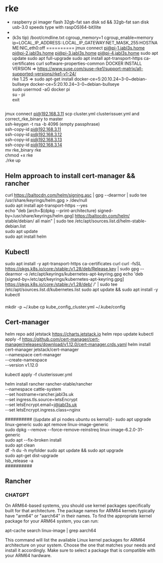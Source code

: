 # rke  
- raspberry pi imager flash 32gb-fat san disk sd && 32gb-fat san disk usb-3.0 speeds type with raspOS(64-bit)lite
- 
- (k3s tip) /boot/cmdline.txt cgroup_memory=1 cgroup_enable=memory ip=LOCAL_IP_ADDRESS::LOCAL_IP_GATEWAY:NET_MASK_255:HOSTNAME:NIC_eth0:off
==========
jmux connect pi@pi-1.jabl3s.home pi@pi-2.jabl3s.home pi@pi-3.jabl3s.home pi@pi-4.jabl3s.home
sudo apt update
sudo apt full-upgrade
sudo apt install apt-transport-https ca-certificates curl software-properties-common
DOCKER INSTALL VERSION => https://www.suse.com/suse-rke1/support-matrix/all-supported-versions/rke1-v1-24/  
rke 1.25 => sudo apt-get install docker-ce=5:20.10.24~3-0~debian-bullseye docker-ce=5:20.10.24~3-0~debian-bullseye  
sudo usermod -aG docker pi  
su - pi  
exit  
##  
jmux connect pi@192.168.3.11
scp cluster.yml clusterissuer.yml and correct_rke_binary to master  
ssh-keygen -t rsa -b 4096 (empty passphrase)  
ssh-copy-id pi@192.168.3.11  
ssh-copy-id pi@192.168.3.12  
ssh-copy-id pi@192.168.3.13  
ssh-copy-id pi@192.168.3.14  
mv rke_binary rke  
chmod +x rke  
./rke up  
## Helm approach to install cert-manager && rancher  
curl https://baltocdn.com/helm/signing.asc | gpg --dearmor | sudo tee /usr/share/keyrings/helm.gpg > /dev/null  
sudo apt install apt-transport-https --yes  
echo "deb [arch=$(dpkg --print-architecture) signed-by=/usr/share/keyrings/helm.gpg] https://baltocdn.com/helm/  
stable/debian/ all main" | sudo tee /etc/apt/sources.list.d/helm-stable-debian.list  
sudo apt update  
sudo apt install helm  
## Kubectl
sudo apt install -y apt-transport-https ca-certificates curl
curl -fsSL https://pkgs.k8s.io/core:/stable:/v1.28/deb/Release.key | sudo gpg --dearmor -o /etc/apt/keyrings/kubernetes-apt-keyring.gpg
echo 'deb [signed-by=/etc/apt/keyrings/kubernetes-apt-keyring.gpg] https://pkgs.k8s.io/core:/stable:/v1.28/deb/ /' | sudo tee /etc/apt/sources.list.d/kubernetes.list
sudo apt update && sudo apt install -y kubectl
###
mkdir -p ~/.kube
cp kube_config_cluster.yml ~/.kube/config
###
## Cert-manager
helm repo add jetstack https://charts.jetstack.io
helm repo update
kubectl apply -f https://github.com/cert-manager/cert-manager/releases/download/v1.12.0/cert-manager.crds.yaml
helm install \
  cert-manager jetstack/cert-manager \
  --namespace cert-manager \
  --create-namespace \
  --version v1.12.0
  
kubectl apply -f clusterissuer.yml

helm install rancher rancher-stable/rancher \
  --namespace cattle-system \
  --set hostname=rancher.jabl3s.uk \
  --set ingress.tls.source=letsEncrypt \
  --set letsEncrypt.email=j@jabl3s.uk \
  --set letsEncrypt.ingress.class=nginx


##########
((update all pi nodes ubuntu os kernal))- sudo apt upgrade linux-generic 
sudo apt remove linux-image-generic  
sudo dpkg --remove --force-remove-reinstreq linux-image-6.2.0-31-generic  
sudo apt --fix-broken install  
sudo apt clean  
df -h
du -h myfolder
sudo apt update && sudo apt upgrade  
sudo apt-get dist-upgrade   
lsb_release -a  
##########
## Rancher  



### CHATGPT
On ARM64-based systems, you should use kernel packages specifically built for that architecture. The package names for ARM64 kernels typically have "arm64" or "aarch64" in their names. To find the appropriate kernel package for your ARM64 system, you can run:  

apt-cache search linux-image | grep aarch64  

This command will list the available Linux kernel packages for ARM64 architecture on your system. Choose the one that matches your needs and install it accordingly. Make sure to select a package that is compatible with your ARM64 hardware.
  
